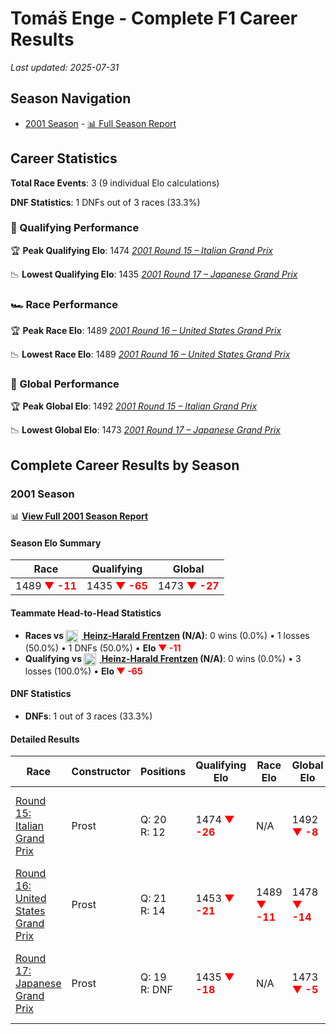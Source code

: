 # Tomáš Enge - Complete F1 Career Results

*Last updated: 2025-07-31*

## Season Navigation

- [2001 Season](#2001-season) - [📊 Full Season Report](../seasons/2001-season-report)

## Career Statistics

**Total Race Events**: 3 (9 individual Elo calculations)

**DNF Statistics**: 1 DNFs out of 3 races (33.3%)

### 🏁 Qualifying Performance

🏆 **Peak Qualifying Elo**: 1474
   *[2001 Round 15 – Italian Grand Prix](../seasons/2001-season-report#round-15-italian-grand-prix)*

📉 **Lowest Qualifying Elo**: 1435
   *[2001 Round 17 – Japanese Grand Prix](../seasons/2001-season-report#round-17-japanese-grand-prix)*

### 🏎️ Race Performance

🏆 **Peak Race Elo**: 1489
   *[2001 Round 16 – United States Grand Prix](../seasons/2001-season-report#round-16-united-states-grand-prix)*

📉 **Lowest Race Elo**: 1489
   *[2001 Round 16 – United States Grand Prix](../seasons/2001-season-report#round-16-united-states-grand-prix)*

### 🌟 Global Performance

🏆 **Peak Global Elo**: 1492
   *[2001 Round 15 – Italian Grand Prix](../seasons/2001-season-report#round-15-italian-grand-prix)*

📉 **Lowest Global Elo**: 1473
   *[2001 Round 17 – Japanese Grand Prix](../seasons/2001-season-report#round-17-japanese-grand-prix)*


## Complete Career Results by Season

### 2001 Season

📊 **[View Full 2001 Season Report](../seasons/2001-season-report)**

#### Season Elo Summary

| Race | Qualifying | Global |
|------|------------|--------|
| 1489 **<span style="color: red;">▼ -11</span>** | 1435 **<span style="color: red;">▼ -65</span>** | 1473 **<span style="color: red;">▼ -27</span>** |

#### Teammate Head-to-Head Statistics

- **Races vs [<img src="https://upload.wikimedia.org/wikipedia/commons/b/ba/Flag_of_Germany.svg" alt="Germany" width="20" height="auto" style="vertical-align: middle; margin-right: 5px;" onerror="this.outerHTML='🇩🇪'; this.style.marginRight='5px';"/> Heinz-Harald Frentzen](heinz-harald-frentzen) (N/A)**: 0 wins (0.0%) • 1 losses (50.0%) • 1 DNFs (50.0%) • **Elo **<span style="color: red;">▼ -11</span>****
- **Qualifying vs [<img src="https://upload.wikimedia.org/wikipedia/commons/b/ba/Flag_of_Germany.svg" alt="Germany" width="20" height="auto" style="vertical-align: middle; margin-right: 5px;" onerror="this.outerHTML='🇩🇪'; this.style.marginRight='5px';"/> Heinz-Harald Frentzen](heinz-harald-frentzen) (N/A)**: 0 wins (0.0%) • 3 losses (100.0%) • **Elo <span style="color: red;">▼ -65</span>**

#### DNF Statistics

- **DNFs**: 1 out of 3 races (33.3%)

#### Detailed Results

| Race | Constructor | Positions | Qualifying Elo | Race Elo | Global Elo | Teammate |
|------|-------------|-----------|----------------|----------|------------|----------|
| [Round 15: Italian Grand Prix](../seasons/2001-season-report#round-15-italian-grand-prix) | Prost | Q: 20<br/>R: 12 | 1474 **<span style="color: red;">▼ -26</span>** | N/A | 1492 **<span style="color: red;">▼ -8</span>** | [<img src="https://upload.wikimedia.org/wikipedia/commons/b/ba/Flag_of_Germany.svg" alt="Germany" width="20" height="auto" style="vertical-align: middle; margin-right: 5px;" onerror="this.outerHTML='🇩🇪'; this.style.marginRight='5px';"/> Heinz-Harald Frentzen](heinz-harald-frentzen)<br/>Q: N/A<br/>R: N/A |
| [Round 16: United States Grand Prix](../seasons/2001-season-report#round-16-united-states-grand-prix) | Prost | Q: 21<br/>R: 14 | 1453 **<span style="color: red;">▼ -21</span>** | 1489 **<span style="color: red;">▼ -11</span>** | 1478 **<span style="color: red;">▼ -14</span>** | [<img src="https://upload.wikimedia.org/wikipedia/commons/b/ba/Flag_of_Germany.svg" alt="Germany" width="20" height="auto" style="vertical-align: middle; margin-right: 5px;" onerror="this.outerHTML='🇩🇪'; this.style.marginRight='5px';"/> Heinz-Harald Frentzen](heinz-harald-frentzen)<br/>Q: N/A<br/>R: N/A |
| [Round 17: Japanese Grand Prix](../seasons/2001-season-report#round-17-japanese-grand-prix) | Prost | Q: 19<br/>R: DNF | 1435 **<span style="color: red;">▼ -18</span>** | N/A | 1473 **<span style="color: red;">▼ -5</span>** | [<img src="https://upload.wikimedia.org/wikipedia/commons/b/ba/Flag_of_Germany.svg" alt="Germany" width="20" height="auto" style="vertical-align: middle; margin-right: 5px;" onerror="this.outerHTML='🇩🇪'; this.style.marginRight='5px';"/> Heinz-Harald Frentzen](heinz-harald-frentzen)<br/>Q: N/A<br/>R: N/A |

